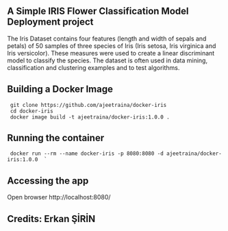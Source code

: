 ## A Simple IRIS Flower Classification Model Deployment project 

The Iris Dataset contains four features (length and width of sepals and petals) of 50 samples of three species of Iris (Iris setosa, Iris virginica and Iris versicolor). These measures were used to create a linear discriminant model to classify the species. The dataset is often used in data mining, classification and clustering examples and to test algorithms.


## Building a Docker Image

```
 git clone https://github.com/ajeetraina/docker-iris
 cd docker-iris 
 docker image build -t ajeetraina/docker-iris:1.0.0 . 
```


## Running the  container 

```
 docker run --rm --name docker-iris -p 8080:8080 -d ajeetraina/docker-iris:1.0.0  ` 
```

## Accessing the app

Open browser http://localhost:8080/


## Credits: Erkan ŞİRİN


